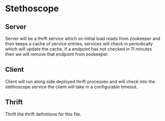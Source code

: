 # Stethoscope

## Server
Server will be a thrift service which on initial load reads from zookeeper and then keeps a cache of service entries,
services will check in periodically which will update the cache, if a endpoint has not checked in 11 minutes then we
will remove that endpoint from zookeeper.

## Client
Client will run along side deployed thrift processes and will check into the stethoscope service the client will take in
a configurable timeout.

## Thrift
Thrift the thrift definitions for this file.
